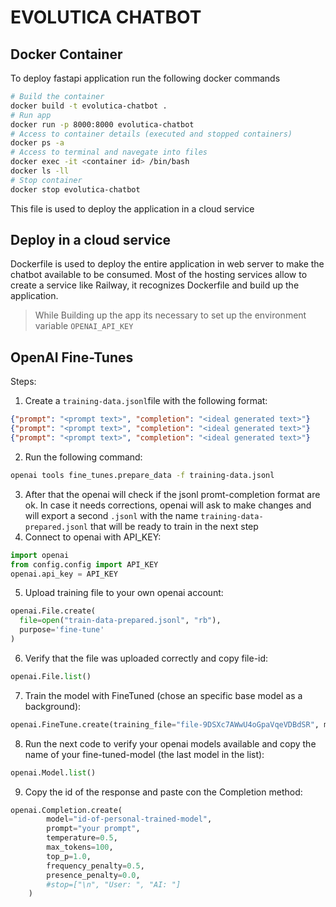 # EVOLUTICA CHATBOT

## Docker Container

To deploy fastapi application run the following docker commands

```bash
# Build the container
docker build -t evolutica-chatbot .
# Run app
docker run -p 8000:8000 evolutica-chatbot
# Access to container details (executed and stopped containers)
docker ps -a
# Access to terminal and navegate into files
docker exec -it <container id> /bin/bash
docker ls -ll
# Stop container
docker stop evolutica-chatbot
```

This file is used to deploy the application in a cloud service

## Deploy in a cloud service

Dockerfile is used to deploy the entire application in web server to make the chatbot available to be consumed. Most of the hosting services allow to create a service like Railway, it recognizes Dockerfile and build up the application.

> While Building up the app its necessary to set up the environment variable `OPENAI_API_KEY`

## OpenAI Fine-Tunes

Steps:

1. Create a `training-data.jsonl`file with the following format:

```json
{"prompt": "<prompt text>", "completion": "<ideal generated text>"}
{"prompt": "<prompt text>", "completion": "<ideal generated text>"}
{"prompt": "<prompt text>", "completion": "<ideal generated text>"}
```

2. Run the following command:

```bash
openai tools fine_tunes.prepare_data -f training-data.jsonl
```

3. After that the openai will check if the jsonl promt-completion format are ok. In case it needs corrections, openai will ask to make changes and will export a second `.jsonl` with the name `training-data-prepared.jsonl` that will be ready to train in the next step
4. Connect to openai with API_KEY:

```python
import openai
from config.config import API_KEY
openai.api_key = API_KEY
```

5. Upload training file to your own openai account:

```python
openai.File.create(
  file=open("train-data-prepared.jsonl", "rb"),
  purpose='fine-tune'
)
```

6. Verify that the file was uploaded correctly and copy file-id:

```python
openai.File.list()
```

7. Train the model with FineTuned (chose an specific base model as a background):

```python
openai.FineTune.create(training_file="file-9DSXc7AWwU4oGpaVqeVDBdSR", model="davinci")
```

8. Run the next code to verify your openai models available and copy the name of your fine-tuned-model (the last model in the list):

```python
openai.Model.list()
```

9. Copy the id of the response and paste con the Completion method:

```python
openai.Completion.create(
        model="id-of-personal-trained-model",
        prompt="your prompt",
        temperature=0.5,
        max_tokens=100,
        top_p=1.0,
        frequency_penalty=0.5,
        presence_penalty=0.0,
        #stop=["\n", "User: ", "AI: "]
    )
```
